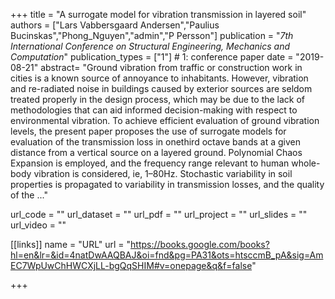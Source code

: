 +++
title = "A surrogate model for vibration transmission in layered soil"
authors = ["Lars Vabbersgaard Andersen","Paulius Bucinskas","Phong_Nguyen","admin","P Persson"]
publication = "*7th International Conference on Structural Engineering, Mechanics and Computation*"
publication_types = ["1"] # 1: conference paper
date = "2019-08-21"
abstract= "Ground vibration from traffic or construction work in cities is a known source of annoyance to inhabitants. However, vibration and re-radiated noise in buildings caused by exterior sources are seldom treated properly in the design process, which may be due to the lack of methodologies that can aid informed decision-making with respect to environmental vibration. To achieve efficient evaluation of ground vibration levels, the present paper proposes the use of surrogate models for evaluation of the transmission loss in onethird octave bands at a given distance from a vertical source on a layered ground. Polynomial Chaos Expansion is employed, and the frequency range relevant to human whole-body vibration is considered, ie, 1–80Hz. Stochastic variability in soil properties is propagated to variability in transmission losses, and the quality of the ..."

url_code = ""
url_dataset = ""
url_pdf = ""
url_project = ""
url_slides = ""
url_video = ""

[[links]]
    name = "URL"
    url = "https://books.google.com/books?hl=en&lr=&id=4natDwAAQBAJ&oi=fnd&pg=PA31&ots=htsccmB_pA&sig=AmEC7WpUwChHWCXjLL-bgQqSHIM#v=onepage&q&f=false"

+++
